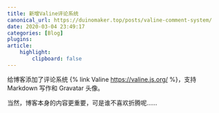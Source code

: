 ```yaml
---
title: 新增Valine评论系统
canonical_url: https://duinomaker.top/posts/valine-comment-system/
date: 2020-03-04 23:49:17
categories: [Blog]
plugins:
article:
    highlight:
        clipboard: false
---
```


给博客添加了评论系统 {% link Valine https://valine.js.org/ %}，支持 Markdown 写作和 Gravatar 头像。

当然，博客本身的内容更重要，可是谁不喜欢折腾呢……